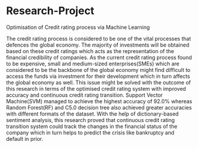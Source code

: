 # Research-Project
Optimisation of Credit rating process via Machine Learning

The credit rating process is considered to be one of the vital processes that defences the global economy. The majority of investments will be obtained based on these credit ratings which acts as the representation of the financial credibility of companies. As the current credit rating process found to be expensive, small and medium-sized enterprises(SMEs) which are considered to be the backbone of the global economy might find difficult to access the funds via investment for their development which in turn affects the global economy as well. This issue might be solved with the outcome of this research in terms of the optimised credit rating system with improved accuracy and continuous credit rating transition. Support Vector Machine(SVM) managed to achieve the highest accuracy of 92.0% whereas Random Forest(RF) and C5.0 decision tree also achieved greater accuracies with different formats of the dataset. With the help of dictionary-based sentiment analysis, this research proved that continuous credit rating transition system could track the changes in the financial status of the company which in turn helps to predict the crisis like bankruptcy and default in prior.

